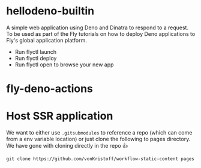 # hellodeno-builtin

A simple web application using Deno and Dinatra to respond to a request. To be used as part of the Fly tutorials on how to deploy Deno applications to Fly's global application platform.

* Run flyctl launch
* Run flyctl deploy
* Run flyctl open to browse your new app

# fly-deno-actions

# Host SSR application



We want to either use `.gitsubmodules` to reference a repo (which can come from a env variable location) or just clone the following to pages directory.
We have gone with cloning directly in the repo 👍
```
git clone https://github.com/vonKristoff/workflow-static-content pages
```
